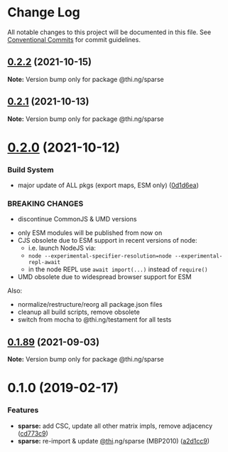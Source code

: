# Change Log

All notable changes to this project will be documented in this file.
See [Conventional Commits](https://conventionalcommits.org) for commit guidelines.

## [0.2.2](https://github.com/thi-ng/umbrella/compare/@thi.ng/sparse@0.2.1...@thi.ng/sparse@0.2.2) (2021-10-15)

**Note:** Version bump only for package @thi.ng/sparse





## [0.2.1](https://github.com/thi-ng/umbrella/compare/@thi.ng/sparse@0.2.0...@thi.ng/sparse@0.2.1) (2021-10-13)

**Note:** Version bump only for package @thi.ng/sparse





# [0.2.0](https://github.com/thi-ng/umbrella/compare/@thi.ng/sparse@0.1.89...@thi.ng/sparse@0.2.0) (2021-10-12)


### Build System

* major update of ALL pkgs (export maps, ESM only) ([0d1d6ea](https://github.com/thi-ng/umbrella/commit/0d1d6ea9fab2a645d6c5f2bf2591459b939c09b6))


### BREAKING CHANGES

* discontinue CommonJS & UMD versions

- only ESM modules will be published from now on
- CJS obsolete due to ESM support in recent versions of node:
  - i.e. launch NodeJS via:
  - `node --experimental-specifier-resolution=node --experimental-repl-await`
  - in the node REPL use `await import(...)` instead of `require()`
- UMD obsolete due to widespread browser support for ESM

Also:
- normalize/restructure/reorg all package.json files
- cleanup all build scripts, remove obsolete
- switch from mocha to @thi.ng/testament for all tests






##  [0.1.89](https://github.com/thi-ng/umbrella/compare/@thi.ng/sparse@0.1.88...@thi.ng/sparse@0.1.89) (2021-09-03) 

**Note:** Version bump only for package @thi.ng/sparse 

#  0.1.0 (2019-02-17) 

###  Features 

- **sparse:** add CSC, update all other matrix impls, remove adjacency ([cd773c9](https://github.com/thi-ng/umbrella/commit/cd773c9)) 
- **sparse:** re-import & update [@thi](https://github.com/thi).ng/sparse (MBP2010) ([a2d1cc9](https://github.com/thi-ng/umbrella/commit/a2d1cc9))
